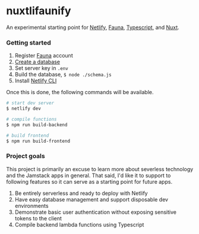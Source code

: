 # nuxtlifaunify

An experimental starting point for [Netlify](https://www.netlify.com/), [Fauna](https://fauna.com/), [Typescript](https://www.typescriptlang.org/), and [Nuxt](https://nuxtjs.org/).

### Getting started

1. Register [Fauna](https://fauna.com/) account
2. [Create a database](https://docs.fauna.com/fauna/current/start/cloud#create-db)
3. Set server key in `.env`
4. Build the database, `$ node ./schema.js`
5. Install [Netlify CLI](https://docs.netlify.com/cli/get-started/#installation)

Once this is done, the following commands will be available.

```bash
# start dev server
$ netlify dev

# compile functions
$ npm run build-backend

# build frontend
$ npm run build-frontend
```

### Project goals

This project is primarily an excuse to learn more about severless technology and the Jamstack apps in general. That said, I'd like it to support to following features so it can serve as a starting point for future apps.

1. Be entirely serverless and ready to deploy with Netlify
2. Have easy database management and support disposable dev environments
3. Demonstrate basic user authentication without exposing sensitive tokens to the client
4. Compile backend lambda functions using Typescript
